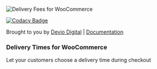 ![Delivery Fees for WooCommerce](https://robertdevore.com/wp-content/uploads/2019/05/delivery-times-for-woocommerce-logo.png)

[![Codacy Badge](https://app.codacy.com/project/badge/Grade/1c135e32e0844c71b25b4fad0d91019d)](https://www.codacy.com/gh/deviodigital/delivery-times-for-woocommerce/dashboard?utm_source=github.com&amp;utm_medium=referral&amp;utm_content=deviodigital/delivery-times-for-woocommerce&amp;utm_campaign=Badge_Grade)

Brought to you by [Devio Digital](https://deviodigital.com) | [Documentation](https://www.deviodigital.com/documentation)

### Delivery Times for WooCommerce
Let your customers choose a delivery time during checkout

